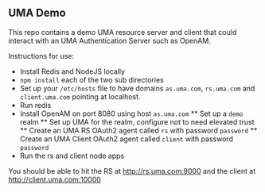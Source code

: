 ## UMA Demo

This repo contains a demo UMA resource server and client that could
interact with an UMA Authentication Server such as OpenAM.

Instructions for use:
* Install Redis and NodeJS locally
* `npm install` each of the two sub directories
* Set up your `/etc/hosts` file to have domains `as.uma.com`, `rs.uma.com`
and `client.uma.com` pointing at localhost.
* Run redis
* Install OpenAM on port 8080 using host `as.uma.com`
** Set up a `demo` realm
** Set up UMA for the realm, configure not to need elevated trust
** Create an UMA RS OAuth2 agent called `rs` with password `password`
** Create an UMA Client OAuth2 agent called `client` with password `password`
* Run the rs and client node apps

You should be able to hit the RS at http://rs.uma.com:9000 and the client at
http://client.uma.com:10000
